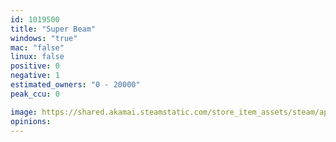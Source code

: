 ```yaml
---
id: 1019500
title: "Super Beam"
windows: "true"
mac: "false"
linux: false
positive: 0
negative: 1
estimated_owners: "0 - 20000"
peak_ccu: 0

image: https://shared.akamai.steamstatic.com/store_item_assets/steam/apps/1019500/header.jpg?t=1551795884
opinions:
---
```

